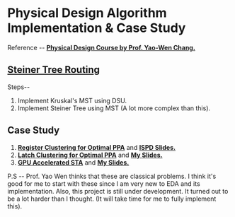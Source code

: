 # Physical Design Algorithm Implementation & Case Study
Reference -- [**Physical Design Course by Prof. Yao-Wen Chang.**](https://github.com/Daikon-Sun/Physical-Design-for-Nanometer-ICs)

## [**Steiner Tree Routing**](https://github.com/sethupathib/Physical-Design-Algorithms-Implementation/tree/main/Steiner%20Routing)

Steps--
1. Implement Kruskal's MST using DSU.
2. Implement Steiner Tree using MST (A lot more complex than this).


## Case Study

1. [**Register Clustering for Optimal PPA**](https://dl.acm.org/doi/10.1145/3299902.3309753) and [**ISPD Slides.**](http://ispd.cc/slides/2019/2_placement_GracefulReg.pdf)
2. [**Latch Clustering for Optimal PPA**](https://dl.acm.org/doi/abs/10.5555/3437539.3437769) and [**My Slides.**](https://github.com/sethupathib/Physical-Design-Algorithms-Implementation/blob/main/Register%20Clustering/Latch%20Clustering.pdf)
3. [**GPU Accelerated STA**](http://yibolin.com/publications/papers/TIMER_ICCAD2020_Guo.pdf) and [**My Slides.**](https://github.com/sethupathib/Physical-Design-Algorithms-Implementation/tree/main/GPU%20-%20STA)

P.S -- Prof. Yao Wen thinks that these are classical problems. I think it's good for me to start with these since I am very new to EDA and its implementation.
Also, this project is still under development. It turned out to be a lot harder than I thought. (It will take time for me to fully implement this). 

 
